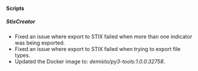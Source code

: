 
#### Scripts
##### StixCreator
- Fixed an issue where export to STIX failed when more than one indicator was being exported.
- Fixed an issue where export to STIX failed when trying to export file types.
- Updated the Docker image to: *demisto/py3-tools:1.0.0.32758*.